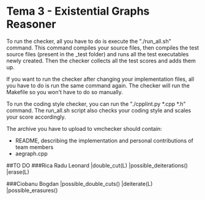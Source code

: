 # Tema 3 - Existential Graphs Reasoner

To run the checker, all you have to do is execute the "./run_all.sh" command.
This command compiles your source files, then compiles the test source files
(present in the _test folder) and runs all the test executables newly created.
Then the checker collects all the test scores and adds them up.

If you want to run the checker after changing your implementation files, all
you have to do is run the same command again. The checker will run the Makefile
so you won't have to do so manually.

To run the coding style checker, you can run the
"./cpplint.py *.cpp *.h" command. The run_all.sh script also checks
your coding style and scales your score accordingly.

The archive you have to upload to vmchecker should contain:
- README, describing the implementation and personal contributions of team
members
- aegraph.cpp

##TO DO 
###Rica Radu Leonard 
    |double_cut(L)
    |possible_deiterations()
    |erase(L)
    
###Ciobanu Bogdan
    |possible_double_cuts()
    |deiterate(L)
    |possible_erasures()
